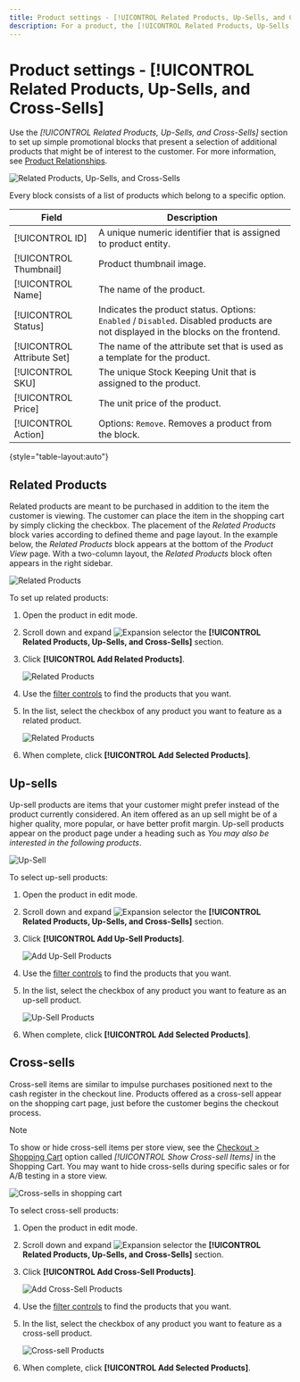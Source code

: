 ```yaml
---
title: Product settings - [!UICONTROL Related Products, Up-Sells, and Cross-Sells]
description: For a product, the [!UICONTROL Related Products, Up-Sells, and Cross-Sells] settings define simple promotional blocks on the product page that highlight a selection of additional products.
---
```

# Product settings - [!UICONTROL Related Products, Up-Sells, and Cross-Sells]

Use the _[!UICONTROL Related Products, Up-Sells, and Cross-Sells]_ section to set up simple promotional blocks that present a selection of additional products that might be of interest to the customer. For more information, see [Product Relationships](https://docs.magento.com/user-guide/marketing/product-relationships.html).

![Related Products, Up-Sells, and Cross-Sells](./assets/product-related-up-sell-cross-sell.png)<!-- zoom -->

Every block consists of a list of products which belong to a specific option.

|Field|Description|
|--- |--- |
|[!UICONTROL ID]|A unique numeric identifier that is assigned to product entity.|
|[!UICONTROL Thumbnail]|Product thumbnail image.|
|[!UICONTROL Name]|The name of the product.|
|[!UICONTROL Status]|Indicates the product status. Options: `Enabled` / `Disabled`. Disabled products are not displayed in the blocks on the frontend.|
|[!UICONTROL Attribute Set]|The name of the attribute set that is used as a template for the product.|
|[!UICONTROL SKU]|The unique Stock Keeping Unit that is assigned to the product.|
|[!UICONTROL Price]|The unit price of the product.|
|[!UICONTROL Action]|Options: `Remove`. Removes a product from the block.|

{style="table-layout:auto"}

## Related Products

Related products are meant to be purchased in addition to the item the customer is viewing. The customer can place the item in the shopping cart by simply clicking the checkbox. The placement of the _Related Products_ block varies according to defined theme and page layout. In the example below, the _Related Products_ block appears at the bottom of the _Product View_ page. With a two-column layout, the _Related Products_ block often appears in the right sidebar.

![Related Products](./assets/storefront-product-related-products.png)<!-- zoom -->

To set up related products:

1. Open the product in edit mode.

1. Scroll down and expand ![Expansion selector](../assets/icon-display-expand.png) the **[!UICONTROL Related Products, Up-Sells, and Cross-Sells]** section.

1. Click **[!UICONTROL Add Related Products]**.

   ![Related Products](./assets/product-related-up-sell-cross-sell.png)<!-- zoom -->

1. Use the [filter controls](https://docs.magento.com/user-guide/stores/admin-grid-controls.html) to find the products that you want.

1. In the list, select the checkbox of any product you want to feature as a related product.

   ![Related Products](./assets/products-related-add.png)<!-- zoom -->

1. When complete, click **[!UICONTROL Add Selected Products]**.

## Up-sells

Up-sell products are items that your customer might prefer instead of the product currently considered. An item offered as an up sell might be of a higher quality, more popular, or have better profit margin. Up-sell products appear on the product page under a heading such as _You may also be interested in the following products_.

![Up-Sell](./assets/storefront-product-upsell.png)<!-- zoom -->

To select up-sell products:

1. Open the product in edit mode.

1. Scroll down and expand ![Expansion selector](../assets/icon-display-expand.png) the **[!UICONTROL Related Products, Up-Sells, and Cross-Sells]** section.

1. Click **[!UICONTROL Add Up-Sell Products]**.

   ![Add Up-Sell Products](./assets/product-related-up-sell-cross-sell.png)<!-- zoom -->

1. Use the [filter controls](https://docs.magento.com/user-guide/stores/admin-grid-controls.html) to find the products that you want.

1. In the list, select the checkbox of any product you want to feature as an up-sell product.

   ![Up-Sell Products](./assets/product-up-sell-add.png)<!-- zoom -->

1. When complete, click **[!UICONTROL Add Selected Products]**.

## Cross-sells

Cross-sell items are similar to impulse purchases positioned next to the cash register in the checkout line. Products offered as a cross-sell appear on the shopping cart page, just before the customer begins the checkout process.

>[!NOTE]
>
>To show or hide cross-sell items per store view, see the [Checkout > Shopping Cart](https://docs.magento.com/user-guide/configuration/sales/checkout.html) option called _[!UICONTROL Show Cross-sell Items]_ in the Shopping Cart. You may want to hide cross-sells during specific sales or for A/B testing in a store view.

![Cross-sells in shopping cart](./assets/storefront-cart-cross-sells.png)<!-- zoom -->

To select cross-sell products:

1. Open the product in edit mode.

1. Scroll down and expand ![Expansion selector](../assets/icon-display-expand.png) the **[!UICONTROL Related Products, Up-Sells, and Cross-Sells]** section.

1. Click **[!UICONTROL Add Cross-Sell Products]**.

   ![Add Cross-Sell Products](./assets/product-related-up-sell-cross-sell.png)<!-- zoom -->

1. Use the [filter controls](https://docs.magento.com/user-guide/stores/admin-grid-controls.html) to find the products that you want.

1. In the list, select the checkbox of any product you want to feature as a cross-sell product.

   ![Cross-sell Products](./assets/product-cross-sell-add.png)<!-- zoom -->

1. When complete, click **[!UICONTROL Add Selected Products]**.
